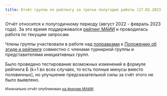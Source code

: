```yaml
---
title: Отчёт группы по рейтингу за третье полугодие работы (27.02.2023)
---
```


Отчёт относится к полугодичному периоду (август 2022 - февраль 2023 года). За это время поддерживался [рейтинг МАИИ](https://rating.maii.li/b/) и проводилась работа по текущим запросам.

Члены группы участвовали в работе над [поправками](https://github.com/maii-chgk/documents/commit/e5aaabc4828ed5ec75bb6cf65868432d8efd44c5) к [Положению об эгиде и рейтинге](https://www.maii.li/p/aegis-rating) совместно с членами турнирной группы и представителями инициативных групп.

Было проведено тестирование возможных изменений в формуле рейтинга Б (k=1 во всех случаях, то есть полные минусы вместо половинных), но улучшение предсказательной силы за счёт этого не было выявлено.

<small>Изначально отчёт опубликован [на форуме МАИИ](https://forum.znatoki.site/t/otchyot-gruppy-po-rejtingu-27-02-2023/2002).</small>
